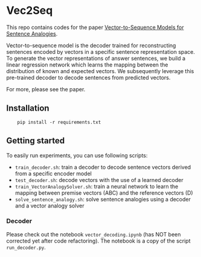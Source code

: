 # Vec2Seq



This repo contains codes for the paper [Vector-to-Sequence Models for Sentence Analogies](https://ieeexplore.ieee.org/document/9263191).

Vector-to-sequence model is the decoder trained for reconstructing sentences encoded by vectors in a specific sentence representation space. 
To generate the vector representations of answer sentences, we build a linear regression network which learns the mapping between the distribution of known and expected vectors. 
We subsequently leverage this pre-trained decoder to decode sentences from predicted vectors.

For more, please see the paper.

## Installation
        pip install -r requirements.txt

## Getting started

To easily run experiments, you can use following scripts:
* `train_decoder.sh`: train a decoder to decode sentence vectors derived from a specific encoder model
* `test_decoder.sh`: decode vectors with the use of a learned decoder
* `train_VectorAnalogySolver.sh`: train a neural network to learn the mapping between premise vectors (ABC) and the reference vectors (D) 
* `solve_sentence_analogy.sh`: solve sentence analogies using a decoder and a vector analogy solver

### Decoder

Please check out the notebook `vector_decoding.ipynb` (has NOT been corrected yet after code refactoring).
The notebook is a copy of the script `run_decoder.py`.

<!-- You can either train a decoder model using:
        
        python3 run_decoder.py
        

 -->

<!-- To run the analogy solver, start by training a vector decoder on the text data. 
To customize your decoder, you need to modify the settings in `decoder_config.py`
* To train or test a decoder model, you need to specify `run` (e.g., run = "train")
* Place data files in a specific directory, and pass the path to `data_dir`. Note that one sentence per line in each file. Be sure to specify the `max_original_sent_len` (the maximum length of sentences).
* Customize the vector decoder model. For example, to train a basic RNN with single loss function : `decoder_net = "basicrnn"`, `decoder_loss = "sl"`.
* Set the sentence embedding model
* Create a directory to save output files, set `result_dir` to point to the dir


 -->
<!-- ### Sentence analogy solver

Preprocessing: encode sentences in analogies as vectors, and save vectors and sequences in a `.npz` file:

        python3 preprocessing.py --text_data_path [PATH_TO_TRAIN/VALIDATE/TEST_SET] --embed_model_name_or_path [ENCODER_NAME_OR_PATH]
        
Note: The text data file contains sentence analogies.
One analogy per line. The format is `'A \t B \t C \t D \n'`.

Edit the setting file `solver_config` to configure the analogy solver.

Train a network with the capability of generating the vector of answer sentence D given three known vectors:

        python3 run_VectorAnalogySolver.py
           
After you trained a decoder and an analogy solver, you can use them to solve sentence analogy using the script `run_AnalogySolver.py`
        
        python3 run_AnalogySolver.py
        
The results will be saved in the format:
`'A \t B \t C \t D (reference) \t D (prediction) \n'`. -->

